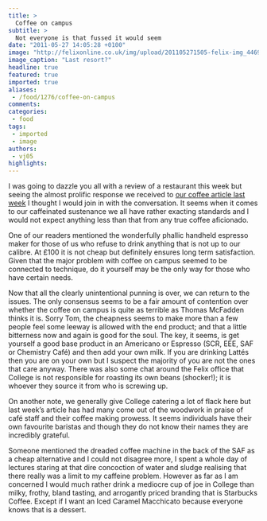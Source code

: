 ```yaml
---
title: >
  Coffee on campus
subtitle: >
  Not everyone is that fussed it would seem
date: "2011-05-27 14:05:28 +0100"
image: "http://felixonline.co.uk/img/upload/201105271505-felix-img_4469.jpg"
image_caption: "Last resort?"
headline: true
featured: true
imported: true
aliases:
 - /food/1276/coffee-on-campus
comments:
categories:
 - food
tags:
 - imported
 - image
authors:
 - vj05
highlights:
---
```


I was going to dazzle you all with a review of a restaurant this week but seeing the almost prolific response we received to [our coffee article last week](http://felixonline.co.uk/food/1216/please-sir-where-can-i-find-good-coffee/) I thought I would join in with the conversation. It seems when it comes to our caffeinated sustenance we all have rather exacting standards and I would not expect anything less than that from any true coffee aficionado.

One of our readers mentioned the wonderfully phallic handheld espresso maker for those of us who refuse to drink anything that is not up to our calibre. At £100 it is not cheap but definitely ensures long term satisfaction. Given that the major problem with coffee on campus seemed to be connected to technique, do it yourself may be the only way for those who have certain needs.

Now that all the clearly unintentional punning is over, we can return to the issues. The only consensus seems to be a fair amount of contention over whether the coffee on campus is quite as terrible as Thomas McFadden thinks it is. Sorry Tom, the cheapness seems to make more than a few people feel some leeway is allowed with the end product; and that a little bitterness now and again is good for the soul. The key, it seems, is get yourself a good base product in an Americano or Espresso (SCR, EEE, SAF or Chemistry Café) and then add your own milk. If you are drinking Lattés then you are on your own but I suspect the majority of you are not the ones that care anyway. There was also some chat around the Felix office that College is not responsible for roasting its own beans (shocker!); it is whoever they source it from who is screwing up.

On another note, we generally give College catering a lot of flack here but last week’s article has had many come out of the woodwork in praise of café staff and their coffee making prowess. It seems individuals have their own favourite baristas and though they do not know their names they are incredibly grateful.

Someone mentioned the dreaded coffee machine in the back of the SAF as a cheap alternative and I could not disagree more, I spent a whole day of lectures staring at that dire concoction of water and sludge realising that there really was a limit to my caffeine problem. However as far as I am concerned I would much rather drink a mediocre cup of joe in College than milky, frothy, bland tasting, and arrogantly priced branding that is Starbucks Coffee. Except if I want an Iced Caramel Macchicato because everyone knows that is a dessert.
